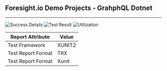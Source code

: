 
## Foresight.io Demo Projects - GrahphQL Dotnet

---
![Success Details](http://foresight.service.thundra.us/public/api/v1/badge/success?repoId=c242f1c9-bda4-4bd8-a6d9-e239ce8798ee)
![Test Result](http://foresight.service.thundra.us/public/api/v1/badge/test?repoId=c242f1c9-bda4-4bd8-a6d9-e239ce8798ee)
![Utilization](http://foresight.service.thundra.us/public/api/v1/badge/utilization?repoId=c242f1c9-bda4-4bd8-a6d9-e239ce8798ee)


| Report Attribute  | Value   |
|---|---|
| Test Framework  | XUNIT2 |
| Test Report Format  | TRX |
| Test Report Format | Xunit |
